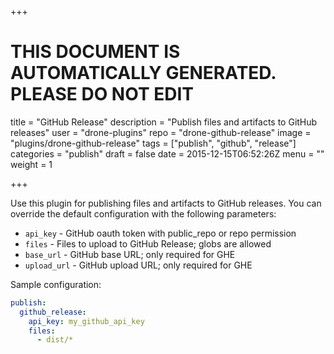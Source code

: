 +++

# THIS DOCUMENT IS AUTOMATICALLY GENERATED. PLEASE DO NOT EDIT

title = "GitHub Release"
description = "Publish files and artifacts to GitHub releases"
user = "drone-plugins"
repo = "drone-github-release"
image = "plugins/drone-github-release"
tags = ["publish", "github", "release"]
categories = "publish"
draft = false
date = 2015-12-15T06:52:26Z
menu = ""
weight = 1

+++

Use this  plugin for publishing files and artifacts to GitHub releases. You
can override the default configuration with the following parameters:

* `api_key` - GitHub oauth token with public_repo or repo permission
* `files` - Files to upload to GitHub Release; globs are allowed
* `base_url` - GitHub base URL; only required for GHE
* `upload_url` - GitHub upload URL; only required for GHE

Sample configuration:

```yaml
publish:
  github_release:
    api_key: my_github_api_key
    files:
      - dist/*
```
